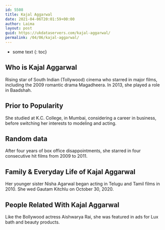 ```yaml
---
id: 5508
title: Kajal Aggarwal
date: 2021-04-06T20:01:59+00:00
author: Laima
layout: post
guid: https://ukdataservers.com/kajal-aggarwal/
permalink: /04/06/kajal-aggarwal/
---
```


* some text
{: toc}


## Who is Kajal Aggarwal
                  
                  
                  
Rising star of South Indian (Tollywood) cinema who starred in major films, including the 2009 romantic drama Magadheera. In 2013, she played a role in Baadshah.
                  
              
            
              
            
                
                
                
## Prior to Popularity
                  
                  
                  
She studied at K.C. College, in Mumbai, considering a career in business, before switching her interests to modeling and acting.
                  
              
            
              
            
                
                
                
## Random data
                  
                  
                  
After four years of box office disappointments, she starred in four consecutive hit films from 2009 to 2011.
                  
              
            
              
            
                
                
                
## Family & Everyday Life of Kajal Aggarwal
                  
                  
                  
Her younger sister Nisha Agarwal began acting in Telugu and Tamil films in 2010. She wed Gautam Kitchlu on October 30, 2020.
                  
              
            
              
            
                
                
                
## People Related With Kajal Aggarwal
                  
                  
                  
Like the Bollywood actress Aishwarya Rai, she was featured in ads for Lux bath and beauty products.
                  
              
            
              
            
                
              
            
              
              
            
            
              
            
          
          
          